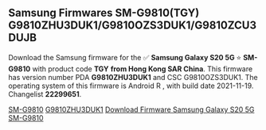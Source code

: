 <h2>Samsung Firmwares SM-G9810(TGY) G9810ZHU3DUK1/G9810OZS3DUK1/G9810ZCU3DUJB</h2>
Download the Samsung firmware for the ✅ <strong>Samsung Galaxy S20 5G </strong> ⭐ <strong>SM-G9810</strong> with product code <strong>TGY</strong> <strong> from Hong Kong SAR China</strong>. This firmware has version number PDA <strong>G9810ZHU3DUK1</strong> and CSC G9810OZS3DUK1. The operating system of this firmware is Android R , with build date 2021-11-19. Changelist <strong>22299651</strong>.


[SM-G9810](https://samfirm.shop/samsung/model/SM-G9810)
[G9810ZHU3DUK1](https://samfirm.shop/samsung/pda/G9810ZHU3DUK1)
[Download Firmware Samsung Galaxy S20 5G SM-G9810](https://samfirm.shop/samsung/firmware/475417)
